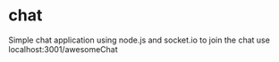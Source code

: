 # chat
Simple chat application using node.js and socket.io
to join the chat use localhost:3001/awesomeChat

